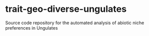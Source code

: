 # trait-geo-diverse-ungulates
Source code repository for the automated analysis of abiotic niche preferences in Ungulates
